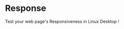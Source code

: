 # Response

Test your web page's Responsiveness in Linux Desktop ! 

<!-- (maybe adds a screenshot, people loves screenshots!)

## Get it from the elementary OS AppCenter!

[![Get it on AppCenter](https://appcenter.elementary.io/badge.svg)](https://appcenter.elementary.io/Response)

This app is available on the elementary OS AppCenter.

# Install it from source

You can of course download and install this app from source.

## Dependencies

Ensure you have these dependencies installed

* granite
* gtk+-3.0
* switchboard-2.0

## Install, build and run

```bash
# install elementary-sdk, meson and ninja
sudo apt install elementary-sdk meson ninja
# clone repository
git clone {{repository_url}} Response
# cd to dir
cd Response
# run meson
meson build --prefix=/usr
# cd to build, build and test
cd build
sudo ninja install && Response
```

## Generating pot file

```bash
# after setting up meson build
cd build

# generates pot file
ninja Response-pot

# to regenerate and propagate changes to every po file
ninja Response-update-po
```
 -->